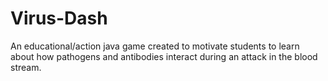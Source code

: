 # Virus-Dash
An educational/action java game created to motivate students to learn about how pathogens and antibodies interact during an attack in the blood stream.
